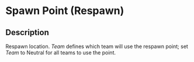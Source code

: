 # Spawn Point (Respawn)

## Description

Respawn location. _Team_ defines which team will use the respawn point; set _Team_ to Neutral for all teams to use the point.

